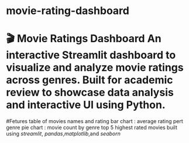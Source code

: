 # movie-rating-dashboard
# 🎬 Movie Ratings Dashboard  An interactive Streamlit dashboard to visualize and analyze movie ratings across genres.   Built for academic review to showcase data analysis and interactive UI using Python.  
#Fetures 
table of movies names and rating
bar chart : average rating pert genre
pie chart : movie count by genre
top 5 highest rated movies
built using *streamlit*, *pandas*,*matplotlib*,and *seaborn*
